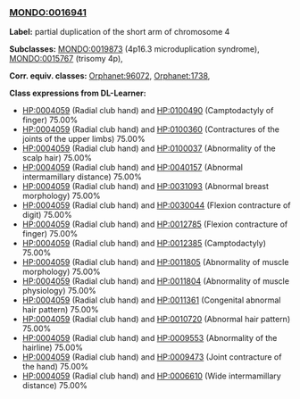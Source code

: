 
### [MONDO:0016941](http://purl.obolibrary.org/obo/MONDO_0016941)
**Label:** partial duplication of the short arm of chromosome 4

**Subclasses:** [MONDO:0019873](http://purl.obolibrary.org/obo/MONDO_0019873) (4p16.3 microduplication syndrome), [MONDO:0015767](http://purl.obolibrary.org/obo/MONDO_0015767) (trisomy 4p), 

**Corr. equiv. classes:** [Orphanet:96072](http://www.orpha.net/ORDO/Orphanet_96072), [Orphanet:1738](http://www.orpha.net/ORDO/Orphanet_1738), 

**Class expressions from DL-Learner:**

- [HP:0004059](http://purl.obolibrary.org/obo/HP_0004059) (Radial club hand) and [HP:0100490](http://purl.obolibrary.org/obo/HP_0100490) (Camptodactyly of finger) 75.00%
- [HP:0004059](http://purl.obolibrary.org/obo/HP_0004059) (Radial club hand) and [HP:0100360](http://purl.obolibrary.org/obo/HP_0100360) (Contractures of the joints of the upper limbs) 75.00%
- [HP:0004059](http://purl.obolibrary.org/obo/HP_0004059) (Radial club hand) and [HP:0100037](http://purl.obolibrary.org/obo/HP_0100037) (Abnormality of the scalp hair) 75.00%
- [HP:0004059](http://purl.obolibrary.org/obo/HP_0004059) (Radial club hand) and [HP:0040157](http://purl.obolibrary.org/obo/HP_0040157) (Abnormal intermamillary distance) 75.00%
- [HP:0004059](http://purl.obolibrary.org/obo/HP_0004059) (Radial club hand) and [HP:0031093](http://purl.obolibrary.org/obo/HP_0031093) (Abnormal breast morphology) 75.00%
- [HP:0004059](http://purl.obolibrary.org/obo/HP_0004059) (Radial club hand) and [HP:0030044](http://purl.obolibrary.org/obo/HP_0030044) (Flexion contracture of digit) 75.00%
- [HP:0004059](http://purl.obolibrary.org/obo/HP_0004059) (Radial club hand) and [HP:0012785](http://purl.obolibrary.org/obo/HP_0012785) (Flexion contracture of finger) 75.00%
- [HP:0004059](http://purl.obolibrary.org/obo/HP_0004059) (Radial club hand) and [HP:0012385](http://purl.obolibrary.org/obo/HP_0012385) (Camptodactyly) 75.00%
- [HP:0004059](http://purl.obolibrary.org/obo/HP_0004059) (Radial club hand) and [HP:0011805](http://purl.obolibrary.org/obo/HP_0011805) (Abnormality of muscle morphology) 75.00%
- [HP:0004059](http://purl.obolibrary.org/obo/HP_0004059) (Radial club hand) and [HP:0011804](http://purl.obolibrary.org/obo/HP_0011804) (Abnormality of muscle physiology) 75.00%
- [HP:0004059](http://purl.obolibrary.org/obo/HP_0004059) (Radial club hand) and [HP:0011361](http://purl.obolibrary.org/obo/HP_0011361) (Congenital abnormal hair pattern) 75.00%
- [HP:0004059](http://purl.obolibrary.org/obo/HP_0004059) (Radial club hand) and [HP:0010720](http://purl.obolibrary.org/obo/HP_0010720) (Abnormal hair pattern) 75.00%
- [HP:0004059](http://purl.obolibrary.org/obo/HP_0004059) (Radial club hand) and [HP:0009553](http://purl.obolibrary.org/obo/HP_0009553) (Abnormality of the hairline) 75.00%
- [HP:0004059](http://purl.obolibrary.org/obo/HP_0004059) (Radial club hand) and [HP:0009473](http://purl.obolibrary.org/obo/HP_0009473) (Joint contracture of the hand) 75.00%
- [HP:0004059](http://purl.obolibrary.org/obo/HP_0004059) (Radial club hand) and [HP:0006610](http://purl.obolibrary.org/obo/HP_0006610) (Wide intermamillary distance) 75.00%


